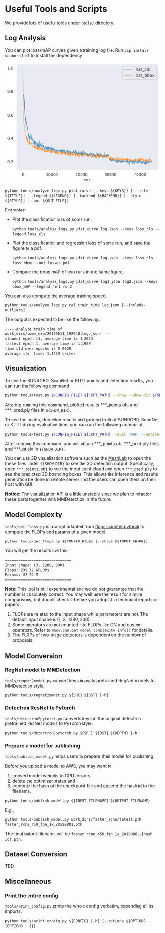 # Useful Tools and Scripts

We provide lots of useful tools under `tools/` directory.

## Log Analysis

You can plot loss/mAP curves given a training log file. Run `pip install seaborn` first to install the dependency.

![loss curve image](../resources/loss_curve.png)

```shell
python tools/analyze_logs.py plot_curve [--keys ${KEYS}] [--title ${TITLE}] [--legend ${LEGEND}] [--backend ${BACKEND}] [--style ${STYLE}] [--out ${OUT_FILE}]
```

Examples:

- Plot the classification loss of some run.

  ```shell
  python tools/analyze_logs.py plot_curve log.json --keys loss_cls --legend loss_cls
  ```

- Plot the classification and regression loss of some run, and save the figure to a pdf.

  ```shell
  python tools/analyze_logs.py plot_curve log.json --keys loss_cls loss_bbox --out losses.pdf
  ```

- Compare the bbox mAP of two runs in the same figure.

  ```shell
  python tools/analyze_logs.py plot_curve log1.json log2.json --keys bbox_mAP --legend run1 run2
  ```

You can also compute the average training speed.

```shell
python tools/analyze_logs.py cal_train_time log.json [--include-outliers]
```

The output is expected to be like the following.

```
-----Analyze train time of work_dirs/some_exp/20190611_192040.log.json-----
slowest epoch 11, average time is 1.2024
fastest epoch 1, average time is 1.1909
time std over epochs is 0.0028
average iter time: 1.1959 s/iter
```

## Visualization

To see the SUNRGBD, ScanNet or KITTI points and detection results, you can run the following command

```bash
python tools/test.py ${CONFIG_FILE} ${CKPT_PATH} --show --show-dir ${SHOW_DIR}
```

Aftering running this command, plotted results ***_points.obj and ***_pred.ply files in `${SHOW_DIR}`.

To see the points, detection results and ground truth of SUNRGBD, ScanNet or KITTI during evaluation time, you can run the following command
```bash
python tools/test.py ${CONFIG_FILE} ${CKPT_PATH} --eval 'mAP' --options 'show=True' 'out_dir=${SHOW_DIR}'
```
After running this command, you will obtain ***_points.ob, ***_pred.ply files and ***_gt.ply in `${SHOW_DIR}`.

You can use 3D visualization software such as the [MeshLab](http://www.meshlab.net/) to open the these files under `${SHOW_DIR}` to see the 3D detection output. Specifically, open `***_points.obj` to see the input point cloud and open `***_pred.ply` to see the predicted 3D bounding boxes. This allows the inference and results generation be done in remote server and the users can open them on their host with GUI.

**Notice**: The visualization API is a little unstable since we plan to refactor these parts together with MMDetection in the future.

## Model Complexity

`tools/get_flops.py` is a script adapted from [flops-counter.pytorch](https://github.com/sovrasov/flops-counter.pytorch) to compute the FLOPs and params of a given model.

```shell
python tools/get_flops.py ${CONFIG_FILE} [--shape ${INPUT_SHAPE}]
```

You will get the results like this.

```text
==============================
Input shape: (3, 1280, 800)
Flops: 239.32 GFLOPs
Params: 37.74 M
==============================
```

**Note**: This tool is still experimental and we do not guarantee that the
 number is absolutely correct. You may well use the result for simple
  comparisons, but double check it before you adopt it in technical reports or papers.

1. FLOPs are related to the input shape while parameters are not. The default
 input shape is (1, 3, 1280, 800).
2. Some operators are not counted into FLOPs like GN and custom operators. Refer to [`mmcv.cnn.get_model_complexity_info()`](https://github.com/open-mmlab/mmcv/blob/master/mmcv/cnn/utils/flops_counter.py) for details.
3. The FLOPs of two-stage detectors is dependent on the number of proposals.

## Model Conversion

### RegNet model to MMDetection

`tools/regnet2mmdet.py` convert keys in pycls pretrained RegNet models to
 MMDetection style.

```shell
python tools/regnet2mmdet.py ${SRC} ${DST} [-h]
```

### Detectron ResNet to Pytorch

`tools/detectron2pytorch.py` converts keys in the original detectron pretrained
 ResNet models to PyTorch style.

```shell
python tools/detectron2pytorch.py ${SRC} ${DST} ${DEPTH} [-h]
```

### Prepare a model for publishing

`tools/publish_model.py` helps users to prepare their model for publishing.

Before you upload a model to AWS, you may want to

1. convert model weights to CPU tensors
2. delete the optimizer states and
3. compute the hash of the checkpoint file and append the hash id to the
 filename.

```shell
python tools/publish_model.py ${INPUT_FILENAME} ${OUTPUT_FILENAME}
```

E.g.,

```shell
python tools/publish_model.py work_dirs/faster_rcnn/latest.pth faster_rcnn_r50_fpn_1x_20190801.pth
```

The final output filename will be `faster_rcnn_r50_fpn_1x_20190801-{hash id}.pth`.

## Dataset Conversion

TBD

## Miscellaneous

### Print the entire config

`tools/print_config.py` prints the whole config verbatim, expanding all its
 imports.

```shell
python tools/print_config.py ${CONFIG} [-h] [--options ${OPTIONS [OPTIONS...]}]
```
